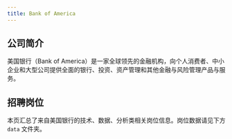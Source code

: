```yaml
---
title: Bank of America
---
```


## 公司简介
美国银行（Bank of America）是一家全球领先的金融机构，向个人消费者、中小企业和大型公司提供全面的银行、投资、资产管理和其他金融与风险管理产品与服务。

## 招聘岗位
本页汇总了来自美国银行的技术、数据、分析类相关岗位信息。岗位数据请见下方 `data` 文件夹。
